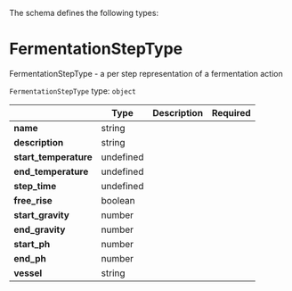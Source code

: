 The schema defines the following types:

# FermentationStepType
FermentationStepType - a per step representation of a fermentation action
  
`FermentationStepType` type: `object`

|   |Type|Description|Required|
|---|----|-----------|--------|
|**name**|string|| |
|**description**|string|| |
|**start_temperature**|undefined|| |
|**end_temperature**|undefined|| |
|**step_time**|undefined|| |
|**free_rise**|boolean|| |
|**start_gravity**|number|| |
|**end_gravity**|number|| |
|**start_ph**|number|| |
|**end_ph**|number|| |
|**vessel**|string|| |
